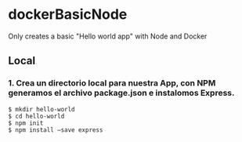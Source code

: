# dockerBasicNode
Only creates a basic "Hello world app" with Node and Docker

## Local 
### 1. Crea un directorio local para nuestra App, con NPM generamos el archivo package.json e instalomos Express.

```
$ mkdir hello-world
$ cd hello-world
$ npm init
$ npm install —save express
```


